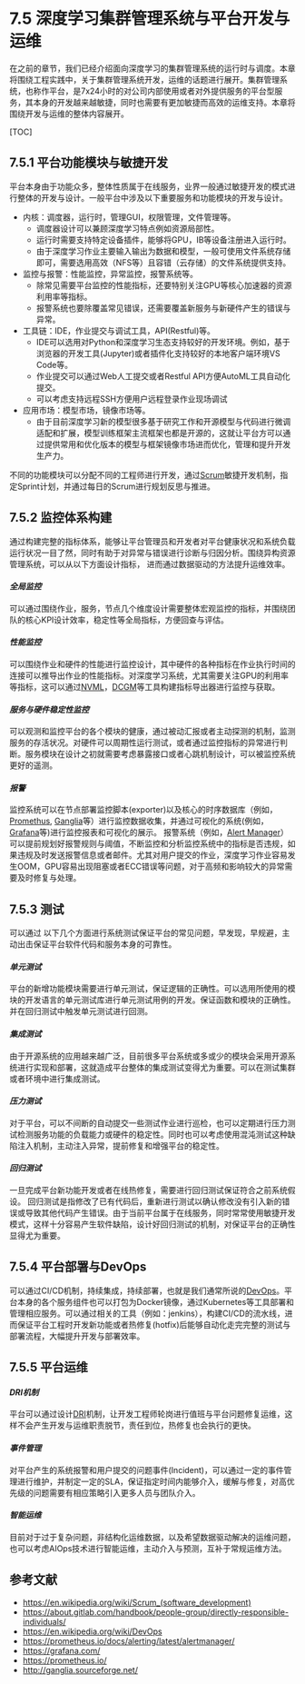 <!--Copyright © Microsoft Corporation. All rights reserved.
  适用于[License](https://github.com/microsoft/AI-System/blob/main/LICENSE)版权许可-->

# 7.5 深度学习集群管理系统与平台开发与运维

在之前的章节，我们已经介绍面向深度学习的集群管理系统的运行时与调度。本章将围绕工程实践中，关于集群管理系统开发，运维的话题进行展开。集群管理系统，也称作平台，是7x24小时的对公司内部使用或者对外提供服务的平台型服务，其本身的开发越来越敏捷，同时也需要有更加敏捷而高效的运维支持。本章将围绕开发与运维的整体内容展开。

[TOC]


## 7.5.1 平台功能模块与敏捷开发

平台本身由于功能众多，整体性质属于在线服务，业界一般通过敏捷开发的模式进行整体的开发与设计。一般平台中涉及以下重要服务和功能模块的开发与设计。

- 内核：调度器，运行时，管理GUI，权限管理，文件管理等。
  - 调度器设计可以兼顾深度学习特点例如资源局部性。
  - 运行时需要支持特定设备插件，能够将GPU，IB等设备注册进入运行时。
  - 由于深度学习作业主要输入输出为数据和模型，一般可使用文件系统存储即可，需要选用高效（NFS等）且容错（云存储）的文件系统提供支持。
- 监控与报警：性能监控，异常监控，报警系统等。
  - 除常见需要平台监控的性能指标，还要特别关注GPU等核心加速器的资源利用率等指标。
  - 报警系统也要除覆盖常见错误，还需要覆盖新服务与新硬件产生的错误与异常。
- 工具链：IDE，作业提交与调试工具，API(Restful)等。
  - IDE可以选用对Python和深度学习生态支持较好的开发环境。例如，基于浏览器的开发工具(Jupyter)或者插件化支持较好的本地客户端环境VS Code等。
  - 作业提交可以通过Web人工提交或者Restful API方便AutoML工具自动化提交。
  - 可以考虑支持远程SSH方便用户远程登录作业现场调试
- 应用市场：模型市场，镜像市场等。
  - 由于目前深度学习新的模型很多基于研究工作和开源模型与代码进行微调适配和扩展，模型训练框架主流框架也都是开源的，这就让平台方可以通过提供常用和优化版本的模型与框架镜像市场进而优化，管理和提升开发生产力。

不同的功能模块可以分配不同的工程师进行开发，通过[Scrum](https://en.wikipedia.org/wiki/Scrum_(software_development))敏捷开发机制，指定Sprint计划，并通过每日的Scrum进行规划反思与推进。

## 7.5.2 监控体系构建

通过构建完整的指标体系，能够让平台管理员和开发者对平台健康状况和系统负载运行状况一目了然，同时有助于对异常与错误进行诊断与归因分析。围绕异构资源管理系统，可以从以下方面设计指标， 进而通过数据驱动的方法提升运维效率。

#### ***全局监控***

可以通过围绕作业，服务，节点几个维度设计需要整体宏观监控的指标，并围绕团队的核心KPI设计效率，稳定性等全局指标，方便回查与评估。

#### ***性能监控***

可以围绕作业和硬件的性能进行监控设计，其中硬件的各种指标在作业执行时间的连接可以推导出作业的性能指标。对深度学习系统，尤其需要关注GPU的利用率等指标，这可以通过[NVML](https://developer.nvidia.com/nvidia-management-library-nvml)，[DCGM](https://developer.nvidia.com/dcgm)等工具构建指标导出器进行监控与获取。

#### ***服务与硬件稳定性监控***

可以观测和监控平台的各个模块的健康，通过被动汇报或者主动探测的机制，监测服务的存活状况。对硬件可以周期性运行测试，或者通过监控指标的异常进行判断。服务模块在设计之初就需要考虑暴露接口或者心跳机制设计，可以被监控系统更好的遥测。

#### ***报警***

监控系统可以在节点部署监控脚本(exporter)以及核心的时序数据库（例如，[Promethus](https://prometheus.io/), [Ganglia](http://ganglia.sourceforge.net/)等）进行监控数据收集，并通过可视化的系统(例如，[Grafana](https://grafana.com/)等)进行监控报表和可视化的展示。
报警系统（例如，[Alert Manager](https://prometheus.io/docs/alerting/latest/alertmanager/)）可以提前规划好报警规则与阈值，不断监控和分析监控系统中的指标是否违规，如果违规及时发送报警信息或者邮件。尤其对用户提交的作业，深度学习作业容易发生OOM，GPU容易出现阻塞或者ECC错误等问题，对于高频和影响较大的异常需要及时修复与处理。

## 7.5.3 测试

可以通过 以下几个方面进行系统测试保证平台的常见问题，早发现，早规避，主动出击保证平台软件代码和服务本身的可靠性。

#### ***单元测试***

平台的新增功能模块需要进行单元测试，保证逻辑的正确性。可以选用所使用的模块的开发语言的单元测试库进行单元测试用例的开发。保证函数和模块的正确性。并在回归测试中触发单元测试进行回测。

#### ***集成测试***

由于开源系统的应用越来越广泛，目前很多平台系统或多或少的模块会采用开源系统进行实现和部署，这就造成平台整体的集成测试变得尤为重要。可以在测试集群或者环境中进行集成测试。

#### ***压力测试***

对于平台，可以不间断的自动提交一些测试作业进行巡检，也可以定期进行压力测试检测服务功能的负载能力或硬件的稳定性。同时也可以考虑使用混沌测试这种缺陷注入机制，主动注入异常，提前修复和增强平台的稳定性。

#### ***回归测试***

一旦完成平台新功能开发或者在线热修复，需要进行回归测试保证符合之前系统假设。
回归测试是指修改了已有代码后，重新进行测试以确认修改没有引入新的错误或导致其他代码产生错误。由于当前平台属于在线服务，同时常常使用敏捷开发模式，这样十分容易产生软件缺陷，设计好回归测试的机制，对保证平台的正确性显得尤为重要。

## 7.5.4 平台部署与DevOps

可以通过CI/CD机制，持续集成，持续部署，也就是我们通常所说的[DevOps](https://en.wikipedia.org/wiki/DevOps)。平台本身的各个服务组件也可以打包为Docker镜像，通过Kubernetes等工具部署和管理相应服务。可以通过相关的工具（例如：jenkins），构建CI/CD的流水线，进而保证平台工程时开发新功能或者热修复(hotfix)后能够自动化走完完整的测试与部署流程，大幅提升开发与部署效率。


## 7.5.5 平台运维

#### ***DRI机制***

平台可以通过设计[DRI](https://about.gitlab.com/handbook/people-group/directly-responsible-individuals/)机制，让开发工程师轮岗进行值班与平台问题修复运维，这样不会产生开发与运维职责脱节，责任到位，热修复也会执行的更快。

#### ***事件管理***

对平台产生的系统报警和用户提交的问题事件(Incident)，可以通过一定的事件管理进行维护，并制定一定的SLA，保证指定时间内能够介入，缓解与修复，对高优先级的问题需要有相应策略引入更多人员与团队介入。

#### ***智能运维***

目前对于过于复杂问题，非结构化运维数据，以及希望数据驱动解决的运维问题，也可以考虑AIOps技术进行智能运维，主动介入与预测，互补于常规运维方法。

## 参考文献
- https://en.wikipedia.org/wiki/Scrum_(software_development)
- https://about.gitlab.com/handbook/people-group/directly-responsible-individuals/
- https://en.wikipedia.org/wiki/DevOps
- https://prometheus.io/docs/alerting/latest/alertmanager/
- https://grafana.com/
- https://prometheus.io/
- http://ganglia.sourceforge.net/